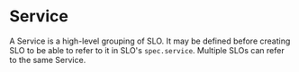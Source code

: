 # Service

A Service is a high-level grouping of SLO. It may be defined before creating SLO to be able to refer to it in SLO's `spec.service`. Multiple
SLOs can refer to the same Service.
